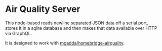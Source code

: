 # Air Quality Server

This node-based reads newline separated JSON data off a serial port, stores it 
in a sqlite database and then makes that data available over HTTP via GraphQL.

It is designed to work with [mgadda/homebridge-airquality](https://github.com/mgadda/homebridge-airquality).